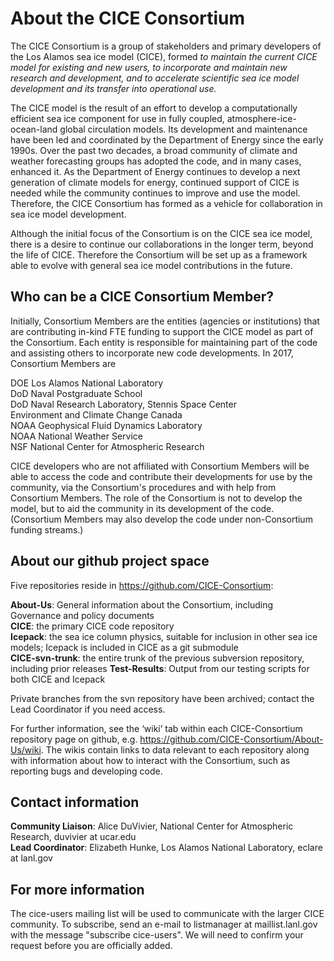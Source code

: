 # About the CICE Consortium

The CICE Consortium is a group of stakeholders and primary developers of the Los Alamos sea ice model (CICE), formed 
*to maintain the current CICE model for existing and new users, to incorporate and maintain new research and development, and to accelerate scientific sea ice model development and its transfer into operational use.*

The CICE model is the result of an effort to develop a computationally efficient sea ice component for use in fully coupled, atmosphere-ice-ocean-land global circulation models. Its development and maintenance have been led and coordinated by the Department of Energy since the early 1990s. Over the past two decades, a broad community of climate and weather forecasting groups has adopted the code, and in many cases, enhanced it. As the Department of Energy continues to develop a next generation of climate models for energy, continued support of CICE is needed while the community continues to improve and use the model.  Therefore, the CICE Consortium has formed as a vehicle for collaboration in sea ice model development. 

Although the initial focus of the Consortium is on the CICE sea ice model, there is a desire to continue our collaborations in the longer term, beyond the life of CICE. Therefore the Consortium will be set up as a framework able to evolve with general sea ice model contributions in the future. 

## Who can be a CICE Consortium Member?

Initially, Consortium Members are the entities (agencies or institutions) that are contributing in-kind FTE funding to support the CICE model as part of the Consortium. Each entity is responsible for maintaining part of the code and assisting others to incorporate new code developments.  In 2017, Consortium Members are

DOE Los Alamos National Laboratory  
DoD Naval Postgraduate School  
DoD Naval Research Laboratory, Stennis Space Center  
Environment and Climate Change Canada  
NOAA Geophysical Fluid Dynamics Laboratory  
NOAA National Weather Service  
NSF National Center for Atmospheric Research

CICE developers who are not affiliated with Consortium Members will be able to access the code and contribute their developments for use by the community, via the Consortium's procedures and with help from Consortium Members. The role of the Consortium is not to develop the model, but to aid the community in its development of the code. (Consortium Members may also develop the code under non-Consortium funding streams.)

## About our github project space

Five repositories reside in <https://github.com/CICE-Consortium>:   

**About-Us**:  General information about the Consortium, including Governance and policy documents   
**CICE**: the primary CICE code repository   
**Icepack**:  the sea ice column physics, suitable for inclusion in other sea ice models; Icepack is included in CICE as a git submodule   
**CICE-svn-trunk**:  the entire trunk of the previous subversion repository, including prior releases 
**Test-Results**:  Output from our testing scripts for both CICE and Icepack

Private branches from the svn repository have been archived; contact the Lead Coordinator if you need access.

For further information, see the ‘wiki’ tab within each CICE-Consortium repository page on github, e.g.
https://github.com/CICE-Consortium/About-Us/wiki.
The wikis contain links to data relevant to each repository along with information about how to interact with the Consortium, such as reporting bugs and developing code.


## Contact information

**Community Liaison**:  Alice DuVivier, National Center for Atmospheric Research, duvivier at ucar.edu     
**Lead Coordinator**:  Elizabeth Hunke, Los Alamos National Laboratory, eclare at lanl.gov

## For more information

The cice-users mailing list will be used to communicate with the larger CICE community. To subscribe, send an e-mail to listmanager at maillist.lanl.gov with the message "subscribe cice-users". We will need to confirm your request before you are officially added. 

